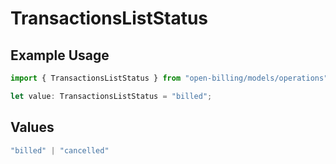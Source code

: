 # TransactionsListStatus

## Example Usage

```typescript
import { TransactionsListStatus } from "open-billing/models/operations";

let value: TransactionsListStatus = "billed";
```

## Values

```typescript
"billed" | "cancelled"
```